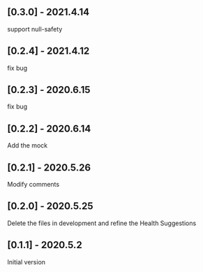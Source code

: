 ## [0.3.0] - 2021.4.14
support null-safety

## [0.2.4] - 2021.4.12
fix bug

## [0.2.3] - 2020.6.15
fix bug

## [0.2.2] - 2020.6.14
Add the mock

## [0.2.1] - 2020.5.26
Modify comments

## [0.2.0] - 2020.5.25
Delete the files in development and refine the Health Suggestions

## [0.1.1] - 2020.5.2
Initial version
